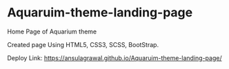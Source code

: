 # Aquaruim-theme-landing-page
Home Page of Aquarium theme

Created page Using HTML5, CSS3, SCSS, BootStrap.

Deploy Link: https://ansulagrawal.github.io/Aquaruim-theme-landing-page/
